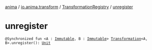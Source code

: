 [anima](../../index.md) / [io.anima.transform](../index.md) / [TransformationRegistry](index.md) / [unregister](./unregister.md)

# unregister

`@Synchronized fun <A : `[`Immutable`](../-immutable/index.md)`, B : `[`Immutable`](../-immutable/index.md)`> `[`Transformation`](../-transformation/index.md)`<A, B>.unregister(): `[`Unit`](https://kotlinlang.org/api/latest/jvm/stdlib/kotlin/-unit/index.html)